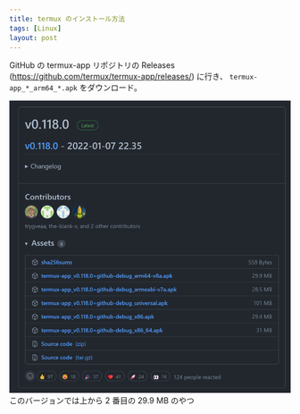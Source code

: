 ```yaml
---
title: termux のインストール方法
tags: [Linux]
layout: post
---
```


GitHub の termux-app リポジトリの Releases (https://github.com/termux/termux-app/releases/) に行き、
`termux-app_*_arm64_*.apk` をダウンロード。

![termux github releases](/assets/img/release-termux.png)
このバージョンでは上から 2 番目の 29.9 MB のやつ